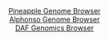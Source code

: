<div id="Pineapple_Genome_Browser" align="center">
  <a href="https://igv.org/app/?sessionURL=blob:zZJdb9owGIX_i6VWmxQSJyaBREIThX4wukKhlK5VFZnECR6OndkmaYr47_PQpt30olxsmuQL._XHe87xswMVkYoKDiLg2a5vuy6wgFqLeo6LkpEbXBAFogwzRSwgSUYk4QkB0Q5kWGm8mF2bm2utSxU5DtVlq8A8F7ZCNi7wq.C4VnYiCmcgGMMrIbEWUjlnElfCoXnVqskKl6VteiPbd1KssYNZuRZcCackPI9r8178uxTnhIuCxMWWaXoQEBs9RmNqZ_hTfznvJwlRakyaUdrrj0f9e3S.eLwMBo.LydVyESxP5zTnWG8l6Z14Z9M7vjyfzURTwEt_Sr_U1011xpphLk7Q8PT8paSSqJ7bcbvI973AM9FQnpKX_8m1GfRI5y6jnycbOfavkHhMmZxm_u28O8eD.82bvhHYW4CJZGtIAMladiIXWggGltlr_Zy6XQvC0KQjBQXR07MFtMTJxhx_2gHdlIYXoMj37QEdCwiZEgmiVghhxw1Dz2932jAM3b21A1vJ_l60F4tZ2IFe3_OCOKNMG5jTWPFS2Zhzu0oyO389mqILVodDDA1OupxORld3k7D79dttl4zI4G2OkMnAtD98oTH7HlX_hLz3CLH16ljcZCMeboJXhmgdzNtZezM2WQ1HQ_RAvOTNgNrG7nHhZEIWWJvzpmKWv5irsKSYa1OoqKIryqhuliZHUYPI9ZBBFySCCcMikPnqA7Sg5frw4x9E0f55_wM-">Pineapple Genome Browser</a>
</div>
<div id="Alphonso_Genome_Browser" align="center">
  <a href="https://igv.org/app/?sessionURL=blob:zZJra9swFIb_i2BlA8fXOIkNZSRp0lzatMulXlqKkW3Z0SpLjiTbuZD_Pq1s7MsKzYeNgT5IhyOd9331HEGFuMCMAh_YuuXqlgU0IDasXsC8IGgGcySAn0IikAY4ShFHNEbAP4IUCglX8xt1cyNlIXzDwLJo5JBmTBeODnN4YBTWQo9ZbvQZITBiHErGhdHjsGIGzqpGjSJYFLqa7eiukUAJDUiKDaOCGQWiWVir98JfpTBDlOUozEsi8auAUOlRGhM9hZ.7waIbx0iIKdqPk8vudNx9cAarx.tW_3F1NwpWreBigTMKZcnRZXH7ZXZ_.DZ4GOzG8wm5FUG3V7fccilePjhXF4NdgTkSl1bb6jiu63hNFQymCdr9T57Vwmf6nswHa6dXfY3w7i5ZuqP5kC8G2.VkO2q.4fukAcLiUnEA4g1v.5apOWZLc.1W48fW6mim6al0OMPAf3rWgOQwflHtT0cg94WiBQi0LV_B0QDjCeLAb3im2bY8z3ab7abpedZJO4KSk78X7XA199qm3bXtVphiIhXKSShoIXRIqV7FqZ4dzswyTTO7ONxEs.v9sJ9UKBilNoH1ItiZf8zSVf7V6NfvU0bfo.ifUPceIbqMzkXtcCPi2dWo01vmL2PWJ_Rhuuj01.U6q9.M57xoUsZzKFW_qqjjT9oqyDGkUhUqLHCECZb7QKXIauBbtqOgBTEjTFEIeBZ9NDVTs1zz0284ndPz6Ts-">Alphonso Genome Browser</a>
</div>


<div id="DAF_Genomics_Browser" align="center">
  <a href="https://igv.org/app/?sessionURL=blob:tZFra9swFIb_i2D95JvkW2QIw92yNUvZWFIvtKUEzT6.zJblSXKTLuS_T3gdg40yBh1IQtK5vK_0HNE9SNWIHiWIODh0MEYWUrXYbxgfOnjPOCiUlKxTYCEJJUjoc0DJEZVMaZatL01lrfWgEtctWGlX0Ave5MpRvsMGW4lR12BSbeIwzr6Jnu2VkwtukjVzWTfUolfCZXkOStmeO0Bf7fbMLD9ju6kl7PjY6WZS3RkTxljhlMy4bfoCDn8x8h.UzWhepttNOtWv4GFZzNPVMv3kL7Kbt9Grm.zDxTaLtmebpuqZHiXM248t9w9woWfruMiu26vSXMdZcL3yXvivzxaHoZGg5jjGMz8MSUTRyUKdyEeDAOW1xAkOrJjMLBIE9uPWDyPzB1I0KLm9s5CWLG9N.u0R6YfBgEIKvo4TMwsJWYBEiU09L8aUkjCIA49SfLKOaJTdM5N8k61p7JGUkMj5zLjRL5tu.j4j9GfwuTD.1tnMf8XE7yn5ki6vYn1O27DC5xv_HV0dqsty8QQmCz35rFJIzrQJ_Tg.QmGdUePQ619U_NPd6Ts-">DAF Genomics Browser</a>
</div>
